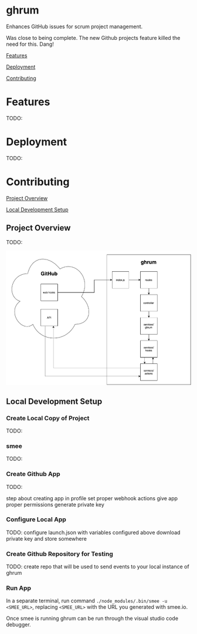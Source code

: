 # ghrum

Enhances GitHub issues for scrum project management.

Was close to being complete. The new Github projects feature killed the need for this. Dang!

[Features](#features)

[Deployment](#deployment)

[Contributing](#contributing)

# Features

TODO:

# Deployment

TODO:

# Contributing

[Project Overview](#project-overview)

[Local Development Setup](#local-development-setup)

## Project Overview

TODO:

![](./doc/img/ghrum-overview.png)

## Local Development Setup

### Create Local Copy of Project

TODO:

### smee

TODO:

### Create Github App

TODO:

step about creating app in profile
set proper webhook actions
give app proper permissions
generate private key

### Configure Local App

TODO:
configure launch.json with variables configured above
download private key and store somewhere

### Create Github Repository for Testing

TODO:
create repo that will be used to send events to your local instance of ghrum

### Run App

In a separate terminal, run command `./node_modules/.bin/smee -u <SMEE_URL>`, replacing `<SMEE_URL>` with the URL you generated with smee.io.

Once smee is running ghrum can be run through the visual studio code debugger.